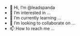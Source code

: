 - 👋 Hi, I’m @leadspanda
- 👀 I’m interested in ...
- 🌱 I’m currently learning ...
- 💞️ I’m looking to collaborate on ...
- 📫 How to reach me ...

<!---
leadspanda/leadspanda is a ✨ special ✨ repository because its `README.md` (this file) appears on your GitHub profile.
You can click the Preview link to take a look at your changes.
--->
